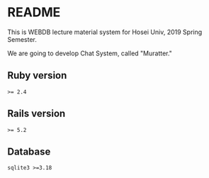 # README

This is WEBDB lecture material system for Hosei Univ, 2019 Spring Semester.

We are going to develop Chat System, called "Muratter."

## Ruby version
	>= 2.4

## Rails version
	>= 5.2

## Database
	sqlite3 >=3.18

